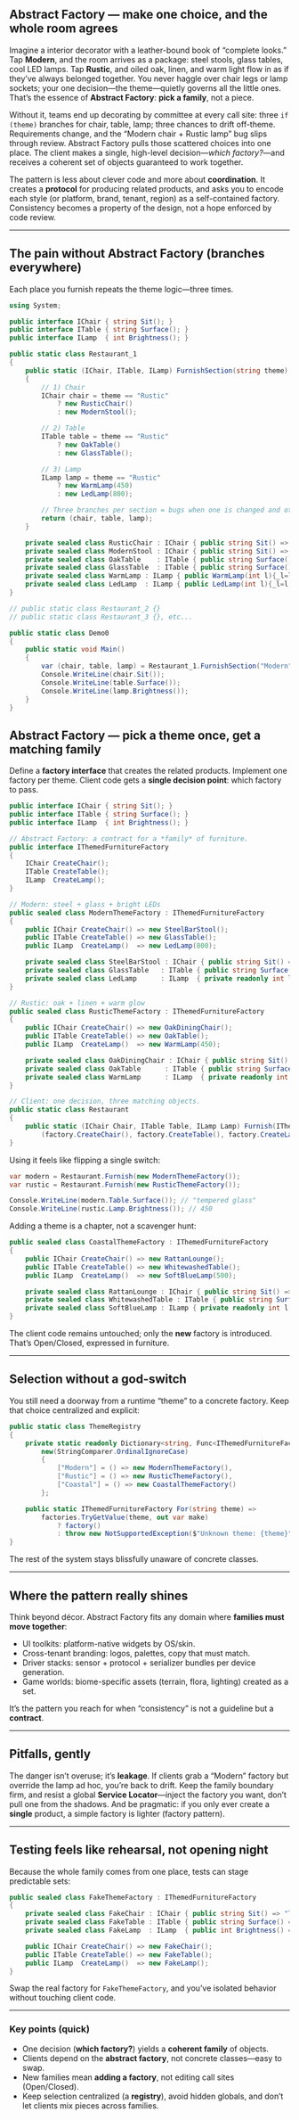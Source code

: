 ## Abstract Factory — make one choice, and the whole room agrees

Imagine a interior decorator with a leather-bound book of “complete looks.” Tap **Modern**, and the room arrives as a package: steel stools, glass tables, cool LED lamps. Tap **Rustic**, and oiled oak, linen, and warm light flow in as if they’ve always belonged together. You never haggle over chair legs or lamp sockets; your one decision—the theme—quietly governs all the little ones. That’s the essence of **Abstract Factory**: **pick a family**, not a piece.

Without it, teams end up decorating by committee at every call site: three `if (theme)` branches for chair, table, lamp; three chances to drift off-theme. Requirements change, and the “Modern chair + Rustic lamp” bug slips through review. Abstract Factory pulls those scattered choices into one place. The client makes a single, high-level decision—_which factory?_—and receives a coherent set of objects guaranteed to work together.

The pattern is less about clever code and more about **coordination**. It creates a **protocol** for producing related products, and asks you to encode each style (or platform, brand, tenant, region) as a self-contained factory. Consistency becomes a property of the design, not a hope enforced by code review.

---

## The pain without Abstract Factory (branches everywhere)

Each place you furnish repeats the theme logic—three times.

```csharp
using System;

public interface IChair { string Sit(); }
public interface ITable { string Surface(); }
public interface ILamp  { int Brightness(); }

public static class Restaurant_1
{
    public static (IChair, ITable, ILamp) FurnishSection(string theme)
    {
        // 1) Chair
        IChair chair = theme == "Rustic"
            ? new RusticChair()
            : new ModernStool();

        // 2) Table
        ITable table = theme == "Rustic"
            ? new OakTable()
            : new GlassTable();

        // 3) Lamp
        ILamp lamp = theme == "Rustic"
            ? new WarmLamp(450)
            : new LedLamp(800);

        // Three branches per section = bugs when one is changed and others aren’t.
        return (chair, table, lamp);
    }

    private sealed class RusticChair : IChair { public string Sit() => "Comfy oak chair."; }
    private sealed class ModernStool : IChair { public string Sit() => "Tall, minimal stool."; }
    private sealed class OakTable    : ITable { public string Surface() => "oiled oak"; }
    private sealed class GlassTable  : ITable { public string Surface() => "tempered glass"; }
    private sealed class WarmLamp : ILamp { public WarmLamp(int l){_l=l;} private readonly int _l; public int Brightness()=>_l; }
    private sealed class LedLamp  : ILamp { public LedLamp(int l){_l=l;} private readonly int _l; public int Brightness()=>_l; }
}

// public static class Restaurant_2 {}
// public static class Restaurant_3 {}, etc...

public static class Demo0
{
    public static void Main()
    {
        var (chair, table, lamp) = Restaurant_1.FurnishSection("Modern");
        Console.WriteLine(chair.Sit());
        Console.WriteLine(table.Surface());
        Console.WriteLine(lamp.Brightness());
    }
}

```

## Abstract Factory — pick a theme once, get a matching family

Define a **factory interface** that creates the related products. Implement one factory per theme. Client code gets a **single decision point**: which factory to pass.

```csharp
public interface IChair { string Sit(); }
public interface ITable { string Surface(); }
public interface ILamp  { int Brightness(); }

// Abstract Factory: a contract for a *family* of furniture.
public interface IThemedFurnitureFactory
{
    IChair CreateChair();
    ITable CreateTable();
    ILamp  CreateLamp();
}

// Modern: steel + glass + bright LEDs
public sealed class ModernThemeFactory : IThemedFurnitureFactory
{
    public IChair CreateChair() => new SteelBarStool();
    public ITable CreateTable() => new GlassTable();
    public ILamp  CreateLamp()  => new LedLamp(800);

    private sealed class SteelBarStool : IChair { public string Sit() => "Tall, minimal stool."; }
    private sealed class GlassTable   : ITable { public string Surface() => "tempered glass"; }
    private sealed class LedLamp      : ILamp  { private readonly int l; public LedLamp(int l){ this.l = l; } public int Brightness() => l; }
}

// Rustic: oak + linen + warm glow
public sealed class RusticThemeFactory : IThemedFurnitureFactory
{
    public IChair CreateChair() => new OakDiningChair();
    public ITable CreateTable() => new OakTable();
    public ILamp  CreateLamp()  => new WarmLamp(450);

    private sealed class OakDiningChair : IChair { public string Sit() => "Comfy oak chair."; }
    private sealed class OakTable      : ITable { public string Surface() => "oiled oak"; }
    private sealed class WarmLamp      : ILamp  { private readonly int l; public WarmLamp(int l){ this.l = l; } public int Brightness() => l; }
}

// Client: one decision, three matching objects.
public static class Restaurant
{
    public static (IChair Chair, ITable Table, ILamp Lamp) Furnish(IThemedFurnitureFactory factory) =>
        (factory.CreateChair(), factory.CreateTable(), factory.CreateLamp());
}
```

Using it feels like flipping a single switch:

```csharp
var modern = Restaurant.Furnish(new ModernThemeFactory());
var rustic = Restaurant.Furnish(new RusticThemeFactory());

Console.WriteLine(modern.Table.Surface()); // "tempered glass"
Console.WriteLine(rustic.Lamp.Brightness()); // 450
```

Adding a theme is a chapter, not a scavenger hunt:

```csharp
public sealed class CoastalThemeFactory : IThemedFurnitureFactory
{
    public IChair CreateChair() => new RattanLounge();
    public ITable CreateTable() => new WhitewashedTable();
    public ILamp  CreateLamp()  => new SoftBlueLamp(500);

    private sealed class RattanLounge : IChair { public string Sit() => "Airy rattan lounge chair."; }
    private sealed class WhitewashedTable : ITable { public string Surface() => "whitewashed wood"; }
    private sealed class SoftBlueLamp : ILamp { private readonly int l; public SoftBlueLamp(int l){ this.l = l; } public int Brightness() => l; }
}
```

The client code remains untouched; only the **new** factory is introduced. That’s Open/Closed, expressed in furniture.

---

## Selection without a god-switch

You still need a doorway from a runtime “theme” to a concrete factory. Keep that choice centralized and explicit:

```csharp
public static class ThemeRegistry
{
    private static readonly Dictionary<string, Func<IThemedFurnitureFactory>> factories =
        new(StringComparer.OrdinalIgnoreCase)
        {
            ["Modern"] = () => new ModernThemeFactory(),
            ["Rustic"] = () => new RusticThemeFactory(),
            ["Coastal"] = () => new CoastalThemeFactory()
        };

    public static IThemedFurnitureFactory For(string theme) =>
        factories.TryGetValue(theme, out var make)
            ? factory()
            : throw new NotSupportedException($"Unknown theme: {theme}");
}
```

The rest of the system stays blissfully unaware of concrete classes.

---

## Where the pattern really shines

Think beyond décor. Abstract Factory fits any domain where **families must move together**:

- UI toolkits: platform-native widgets by OS/skin.
- Cross-tenant branding: logos, palettes, copy that must match.
- Driver stacks: sensor + protocol + serializer bundles per device generation.
- Game worlds: biome-specific assets (terrain, flora, lighting) created as a set.

It’s the pattern you reach for when “consistency” is not a guideline but a **contract**.

---

## Pitfalls, gently

The danger isn’t overuse; it’s **leakage**. If clients grab a “Modern” factory but override the lamp ad hoc, you’re back to drift. Keep the family boundary firm, and resist a global **Service Locator**—inject the factory you want, don’t pull one from the shadows. And be pragmatic: if you only ever create a **single** product, a simple factory is lighter (factory pattern).

---

## Testing feels like rehearsal, not opening night

Because the whole family comes from one place, tests can stage predictable sets:

```csharp
public sealed class FakeThemeFactory : IThemedFurnitureFactory
{
    private sealed class FakeChair : IChair { public string Sit() => "Test seat"; }
    private sealed class FakeTable : ITable { public string Surface() => "test surface"; }
    private sealed class FakeLamp  : ILamp  { public int Brightness() => 123; }

    public IChair CreateChair() => new FakeChair();
    public ITable CreateTable() => new FakeTable();
    public ILamp  CreateLamp()  => new FakeLamp();
}
```

Swap the real factory for `FakeThemeFactory`, and you’ve isolated behavior without touching client code.

---

### Key points (quick)

- One decision (**which factory?**) yields a **coherent family** of objects.
- Clients depend on the **abstract factory**, not concrete classes—easy to swap.
- New families mean **adding a factory**, not editing call sites (Open/Closed).
- Keep selection centralized (a **registry**), avoid hidden globals, and don’t let clients mix pieces across families.

